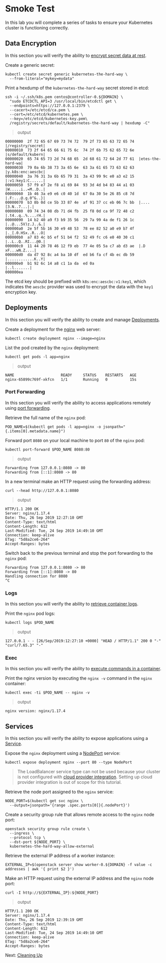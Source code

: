 # Smoke Test

In this lab you will complete a series of tasks to ensure your Kubernetes cluster is functioning correctly.

## Data Encryption

In this section you will verify the ability to [encrypt secret data at rest](https://kubernetes.io/docs/tasks/administer-cluster/encrypt-data/#verifying-that-data-is-encrypted).

Create a generic secret:

```
kubectl create secret generic kubernetes-the-hard-way \
  --from-literal="mykey=mydata"
```

Print a hexdump of the `kubernetes-the-hard-way` secret stored in etcd:

```
ssh -i ~/.ssh/k8s.pem centos@controller-0.${DOMAIN} \
  "sudo ETCDCTL_API=3 /usr/local/bin/etcdctl get \
  --endpoints=https://127.0.0.1:2379 \
  --cacert=/etc/etcd/ca.pem \
  --cert=/etc/etcd/kubernetes.pem \
  --key=/etc/etcd/kubernetes-key.pem\
  /registry/secrets/default/kubernetes-the-hard-way | hexdump -C"
```

> output

```
00000000  2f 72 65 67 69 73 74 72  79 2f 73 65 63 72 65 74  |/registry/secret|
00000010  73 2f 64 65 66 61 75 6c  74 2f 6b 75 62 65 72 6e  |s/default/kubern|
00000020  65 74 65 73 2d 74 68 65  2d 68 61 72 64 2d 77 61  |etes-the-hard-wa|
00000030  79 0a 6b 38 73 3a 65 6e  63 3a 61 65 73 63 62 63  |y.k8s:enc:aescbc|
00000040  3a 76 31 3a 6b 65 79 31  3a 43 99 9c e0 a3 e2 15  |:v1:key1:C......|
00000050  57 f9 e7 2e f8 a1 69 84  93 3d 4d b4 83 44 a1 03  |W.....i..=M..D..|
00000060  1b 46 3a e9 e6 c0 40 1d  67 0a 30 5e 26 85 c8 7d  |.F:...@.g.0^&..}|
00000070  b3 8b 0d ce 5b 33 87 4e  af 91 37 cc eb 06 7c bb  |....[3.N..7...|.|
00000080  09 74 34 08 db 71 d4 fb  25 f8 0d ca 9f 72 48 c2  |.t4..q..%....rH.|
00000090  14 b2 40 a9 f3 b9 35 56  29 7a 99 4a de f1 26 1c  |..@...5V)z.J..&.|
000000a0  2e 5f 5b 16 30 e9 48 53  78 ee 82 52 a0 e9 b7 4f  |._[.0.HSx..R...O|
000000b0  a7 83 4c b5 ef 51 b4 f2  52 49 fc c6 e0 40 30 c1  |..L..Q..RI...@0.|
000000c0  11 44 20 78 46 12 f9 eb  77 4e 05 5a c7 ab d3 ae  |.D xF...wN.Z....|
000000d0  da d7 92 8c a4 ba 10 df  ed b6 fa cf 4b ec db 59  |............K..Y|
000000e0  b1 92 6c 14 a8 c1 1a da  ed 0a                    |..l.......|
000000ea
```

The etcd key should be prefixed with `k8s:enc:aescbc:v1:key1`, which indicates the `aescbc` provider was used to encrypt the data with the `key1` encryption key.

## Deployments

In this section you will verify the ability to create and manage [Deployments](https://kubernetes.io/docs/concepts/workloads/controllers/deployment/).

Create a deployment for the [nginx](https://nginx.org/en/) web server:

```
kubectl create deployment nginx --image=nginx
```

List the pod created by the `nginx` deployment:

```
kubectl get pods -l app=nginx
```

> output

```
NAME                     READY     STATUS    RESTARTS   AGE
nginx-65899c769f-xkfcn   1/1       Running   0          15s
```

### Port Forwarding

In this section you will verify the ability to access applications remotely using [port forwarding](https://kubernetes.io/docs/tasks/access-application-cluster/port-forward-access-application-cluster/).

Retrieve the full name of the `nginx` pod:

```
POD_NAME=$(kubectl get pods -l app=nginx -o jsonpath="{.items[0].metadata.name}")
```

Forward port `8080` on your local machine to port `80` of the `nginx` pod:

```
kubectl port-forward $POD_NAME 8080:80
```

> output

```
Forwarding from 127.0.0.1:8080 -> 80
Forwarding from [::1]:8080 -> 80
```

In a new terminal make an HTTP request using the forwarding address:

```
curl --head http://127.0.0.1:8080
```

> output

```
HTTP/1.1 200 OK
Server: nginx/1.17.4
Date: Thu, 26 Sep 2019 12:27:10 GMT
Content-Type: text/html
Content-Length: 612
Last-Modified: Tue, 24 Sep 2019 14:49:10 GMT
Connection: keep-alive
ETag: "5d8a2ce6-264"
Accept-Ranges: bytes
```

Switch back to the previous terminal and stop the port forwarding to the `nginx` pod:

```
Forwarding from 127.0.0.1:8080 -> 80
Forwarding from [::1]:8080 -> 80
Handling connection for 8080
^C
```

### Logs

In this section you will verify the ability to [retrieve container logs](https://kubernetes.io/docs/concepts/cluster-administration/logging/).

Print the `nginx` pod logs:

```
kubectl logs $POD_NAME
```

> output

```
127.0.0.1 - - [26/Sep/2019:12:27:10 +0000] "HEAD / HTTP/1.1" 200 0 "-" "curl/7.65.3" "-"
```

### Exec

In this section you will verify the ability to [execute commands in a container](https://kubernetes.io/docs/tasks/debug-application-cluster/get-shell-running-container/#running-individual-commands-in-a-container).

Print the nginx version by executing the `nginx -v` command in the `nginx` container:

```
kubectl exec -ti $POD_NAME -- nginx -v
```

> output

```
nginx version: nginx/1.17.4
```

## Services

In this section you will verify the ability to expose applications using a [Service](https://kubernetes.io/docs/concepts/services-networking/service/).

Expose the `nginx` deployment using a [NodePort](https://kubernetes.io/docs/concepts/services-networking/service/#type-nodeport) service:

```
kubectl expose deployment nginx --port 80 --type NodePort
```

> The LoadBalancer service type can not be used because your cluster is not configured with [cloud provider integration](https://kubernetes.io/docs/getting-started-guides/scratch/#cloud-provider). Setting up cloud provider integration is out of scope for this tutorial.

Retrieve the node port assigned to the `nginx` service:

```
NODE_PORT=$(kubectl get svc nginx \
  --output=jsonpath='{range .spec.ports[0]}{.nodePort}')
```

Create a security group rule that allows remote access to the `nginx` node port:

```
openstack security group rule create \
  --ingress \
  --protocol tcp \
  --dst-port ${NODE_PORT} \
  kubernetes-the-hard-way-allow-external
```

Retrieve the external IP address of a worker instance:

```
EXTERNAL_IP=$(openstack server show worker-0.${DOMAIN} -f value -c addresses | awk '{ print $2 }')
```

Make an HTTP request using the external IP address and the `nginx` node port:

```
curl -I http://${EXTERNAL_IP}:${NODE_PORT}
```

> output

```
HTTP/1.1 200 OK
Server: nginx/1.17.4
Date: Thu, 26 Sep 2019 12:39:19 GMT
Content-Type: text/html
Content-Length: 612
Last-Modified: Tue, 24 Sep 2019 14:49:10 GMT
Connection: keep-alive
ETag: "5d8a2ce6-264"
Accept-Ranges: bytes
```

Next: [Cleaning Up](14-cleanup.md)
